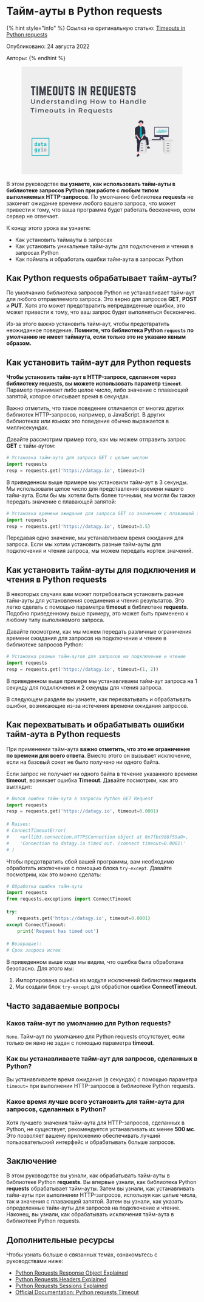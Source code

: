 # Тайм-ауты в Python requests

{% hint style="info" %}
Ссылка на оригинальную статью: [Timeouts in Python requests](https://datagy.io/python-requests-timeouts/)

Опубликовано: 24 августа 2022

Авторы:
{% endhint %}

<figure><img src="../../.gitbook/assets/Timeouts-in-Python-requests-Cover-Image.png" alt=""><figcaption></figcaption></figure>

В этом руководстве **вы узнаете, как использовать тайм-ауты в библиотеке запросов Python при работе с любым типом выполняемых HTTP-запросов**. По умолчанию библиотека **requests** не закончит ожидание времени любого вашего запроса, что может привести к тому, что ваша программа будет работать бесконечно, если сервер не отвечает.

К концу этого урока вы узнаете:

* Как установить таймауты в запросах
* Как установить уникальные тайм-ауты для подключения и чтения в запросах Python
* Как поймать и обработать ошибки тайм-аута в запросах Python

## Как Python requests обрабатывает тайм-ауты?

По умолчанию библиотека запросов Python не устанавливает тайм-аут для любого отправляемого запроса. Это верно для запросов **GET**, **POST** и **PUT**. Хотя это может предотвратить непредвиденные ошибки, это может привести к тому, что ваш запрос будет выполняться бесконечно.

Из-за этого важно установить тайм-аут, чтобы предотвратить неожиданное поведение. **Помните, что библиотека Python `requests` по умолчанию не имеет таймаута, если только это не указано явным образом.**

## Как установить тайм-аут для Python requests

**Чтобы установить тайм-аут в HTTP-запросе, сделанном через библиотеку requests, вы можете использовать параметр `timeout`**. Параметр принимает либо целое число, либо значение с плавающей запятой, которое описывает время в секундах.

Важно отметить, что такое поведение отличается от многих других библиотек HTTP-запросов, например, в JavaScript. В других библиотеках или языках это поведение обычно выражается в миллисекундах.

Давайте рассмотрим пример того, как мы можем отправить запрос **GET** с тайм-аутом:

```python
# Установка тайм-аута для запроса GET с целым числом
import requests
resp = requests.get('https://datagy.io', timeout=3)
```

В приведенном выше примере мы установили тайм-аут в 3 секунды. Мы использовали целое число для представления времени нашего тайм-аута. Если бы мы хотели быть более точными, мы могли бы также передать значение с плавающей запятой:

```python
# Установка времени ожидания для запроса GET со значением с плавающей запятой
import requests
resp = requests.get('https://datagy.io', timeout=3.5)
```

Передавая одно значение, мы устанавливаем время ожидания для запроса. Если мы хотим установить разные тайм-ауты для подключения и чтения запроса, мы можем передать кортеж значений.

## Как установить тайм-ауты для подключения и чтения в Python requests

В некоторых случаях вам может потребоваться установить разные тайм-ауты для установления соединения и чтения результатов. Это легко сделать с помощью параметра **timeout** в библиотеке **requests**. Подобно приведенному выше примеру, это может быть применено к любому типу выполняемого запроса.

Давайте посмотрим, как мы можем передать различные ограничения времени ожидания для запросов на подключение и чтение в библиотеке запросов Python:

```python
# Установка разных тайм-аутов для запросов на подключение и чтение
import requests
resp = requests.get('https://datagy.io', timeout=(1, 2))
```

В приведенном выше примере мы устанавливаем тайм-аут запроса на 1 секунду для подключения и 2 секунды для чтения запроса.

В следующем разделе вы узнаете, как перехватывать и обрабатывать ошибки, возникающие из-за истечения времени ожидания запросов.

## Как перехватывать и обрабатывать ошибки тайм-аута в Python requests

При применении тайм-аута **важно отметить, что это не ограничение по времени для всего ответа**. Вместо этого он вызывает исключение, если на базовый сокет не было получено ни одного байта.

Если запрос не получает ни одного байта в течение указанного времени **timeout**, возникает ошибка **Timeout**. Давайте посмотрим, как это выглядит:

```python
# Вызов ошибки тайм-аута в запросах Python GET Request
import requests
resp = requests.get('https://datagy.io', timeout=0.0001)

# Raises:
# ConnectTimeoutError(
#    <urllib3.connection.HTTPSConnection object at 0x7fbc988f59a0>,
#    'Connection to datagy.io timed out. (connect timeout=0.0001)'
# )
```

Чтобы предотвратить сбой вашей программы, вам необходимо обработать исключение с помощью блока `try-except`. Давайте посмотрим, как это можно сделать:

```python
# Обработка ошибки тайм-аута
import requests
from requests.exceptions import ConnectTimeout

try:
    requests.get('https://datagy.io', timeout=0.0001)
except ConnectTimeout:
    print('Request has timed out')

# Возвращает:
# Срок запроса истек
```

В приведенном выше коде мы видим, что ошибка была обработана безопасно. Для этого мы:

1. Импортирована ошибка из модуля исключений библиотеки **requests**
2. Мы создали блок `try-except` для обработки ошибки **ConnectTimeout**.

## Часто задаваемые вопросы

### Каков тайм-аут по умолчанию для Python requests?

`None`. Тайм-аут по умолчанию для Python requests отсутствует, если только он явно не задан с помощью параметра **timeout**.

### Как вы устанавливаете тайм-аут для запросов, сделанных в Python?

Вы устанавливаете время ожидания (в секундах) с помощью параметра `timeout=` при выполнении HTTP-запросов в библиотеке Python requests.

### Какое время лучше всего установить для тайм-аута для запросов, сделанных в Python?

Хотя лучшего значения тайм-аута для HTTP-запросов, сделанных в Python, не существует, рекомендуется устанавливать их менее **500 мс**. Это позволяет вашему приложению обеспечивать лучший пользовательский интерфейс и обрабатывать больше запросов.

## Заключение

В этом руководстве вы узнали, как обрабатывать тайм-ауты в библиотеке Python **requests**. Вы впервые узнали, как библиотека Python **requests** обрабатывает тайм-ауты. Затем вы узнали, как устанавливать тайм-ауты при выполнении HTTP-запросов, используя как целые числа, так и значения с плавающей запятой. Затем вы узнали, как указать определенные тайм-ауты для запросов на подключение и чтение. Наконец, вы узнали, как обрабатывать исключения тайм-аута в библиотеке Python requests.

## Дополнительные ресурсы

Чтобы узнать больше о связанных темах, ознакомьтесь с руководствами ниже:

* [Python Requests Response Object Explained](https://datagy.io/python-requests-response)
* [Python Requests Headers Explained](https://datagy.io/python-requests-headers)
* [Python Requests Sessions Explained](https://datagy.io/python-requests-session)
* [Official Documentation: Python requests Timeout](https://requests.readthedocs.io/en/latest/user/quickstart/?highlight=timeout#timeouts)
